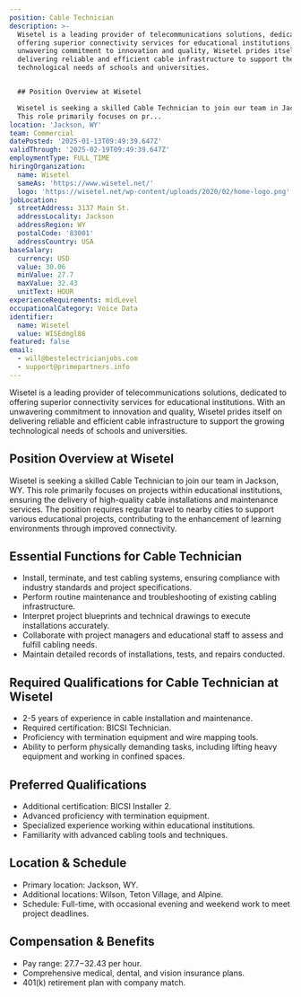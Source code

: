 ```yaml
---
position: Cable Technician
description: >-
  Wisetel is a leading provider of telecommunications solutions, dedicated to
  offering superior connectivity services for educational institutions. With an
  unwavering commitment to innovation and quality, Wisetel prides itself on
  delivering reliable and efficient cable infrastructure to support the growing
  technological needs of schools and universities.


  ## Position Overview at Wisetel

  Wisetel is seeking a skilled Cable Technician to join our team in Jackson, WY.
  This role primarily focuses on pr...
location: 'Jackson, WY'
team: Commercial
datePosted: '2025-01-13T09:49:39.647Z'
validThrough: '2025-02-19T09:49:39.647Z'
employmentType: FULL_TIME
hiringOrganization:
  name: Wisetel
  sameAs: 'https://www.wisetel.net/'
  logo: 'https://wisetel.net/wp-content/uploads/2020/02/home-logo.png'
jobLocation:
  streetAddress: 3137 Main St.
  addressLocality: Jackson
  addressRegion: WY
  postalCode: '83001'
  addressCountry: USA
baseSalary:
  currency: USD
  value: 30.06
  minValue: 27.7
  maxValue: 32.43
  unitText: HOUR
experienceRequirements: midLevel
occupationalCategory: Voice Data
identifier:
  name: Wisetel
  value: WISEdmgl86
featured: false
email:
  - will@bestelectricianjobs.com
  - support@primepartners.info
---
```




Wisetel is a leading provider of telecommunications solutions, dedicated to offering superior connectivity services for educational institutions. With an unwavering commitment to innovation and quality, Wisetel prides itself on delivering reliable and efficient cable infrastructure to support the growing technological needs of schools and universities.

## Position Overview at Wisetel
Wisetel is seeking a skilled Cable Technician to join our team in Jackson, WY. This role primarily focuses on projects within educational institutions, ensuring the delivery of high-quality cable installations and maintenance services. The position requires regular travel to nearby cities to support various educational projects, contributing to the enhancement of learning environments through improved connectivity.

## Essential Functions for Cable Technician
- Install, terminate, and test cabling systems, ensuring compliance with industry standards and project specifications.
- Perform routine maintenance and troubleshooting of existing cabling infrastructure.
- Interpret project blueprints and technical drawings to execute installations accurately.
- Collaborate with project managers and educational staff to assess and fulfill cabling needs.
- Maintain detailed records of installations, tests, and repairs conducted.

## Required Qualifications for Cable Technician at Wisetel
- 2-5 years of experience in cable installation and maintenance.
- Required certification: BICSI Technician.
- Proficiency with termination equipment and wire mapping tools.
- Ability to perform physically demanding tasks, including lifting heavy equipment and working in confined spaces.

## Preferred Qualifications
- Additional certification: BICSI Installer 2.
- Advanced proficiency with termination equipment.
- Specialized experience working within educational institutions.
- Familiarity with advanced cabling tools and techniques.

## Location & Schedule
- Primary location: Jackson, WY.
- Additional locations: Wilson, Teton Village, and Alpine.
- Schedule: Full-time, with occasional evening and weekend work to meet project deadlines.

## Compensation & Benefits
- Pay range: $27.7-$32.43 per hour.
- Comprehensive medical, dental, and vision insurance plans.
- 401(k) retirement plan with company match.
